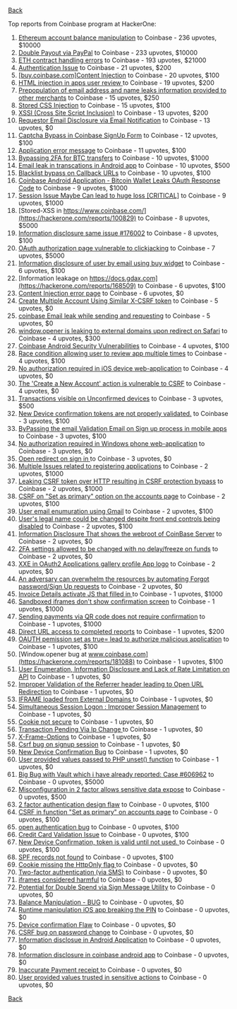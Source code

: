 [Back](../README.md)

Top reports from Coinbase program at HackerOne:

1. [Ethereum account balance manipulation](https://hackerone.com/reports/300748) to Coinbase - 236 upvotes, $10000
2. [Double Payout via PayPal](https://hackerone.com/reports/307239) to Coinbase - 233 upvotes, $10000
3. [ETH contract handling errors](https://hackerone.com/reports/328526) to Coinbase - 193 upvotes, $21000
4. [Authentication Issue](https://hackerone.com/reports/176979) to Coinbase - 21 upvotes, $200
5. [[buy.coinbase.com]Content Injection](https://hackerone.com/reports/218680) to Coinbase - 20 upvotes, $100
6. [HTML injection in apps user review ](https://hackerone.com/reports/104543) to Coinbase - 19 upvotes, $200
7. [Prepopulation of email address and name leaks information provided to other merchants](https://hackerone.com/reports/316290) to Coinbase - 15 upvotes, $250
8. [Stored CSS Injection](https://hackerone.com/reports/315865) to Coinbase - 15 upvotes, $100
9. [XSSI (Cross Site Script Inclusion)](https://hackerone.com/reports/118631) to Coinbase - 13 upvotes, $200
10. [Requestor Email Disclosure via Email Notification](https://hackerone.com/reports/202361) to Coinbase - 13 upvotes, $0
11. [Captcha Bypass in Coinbase SignUp Form](https://hackerone.com/reports/246801) to Coinbase - 12 upvotes, $100
12. [Application error message](https://hackerone.com/reports/147577) to Coinbase - 11 upvotes, $100
13. [Bypassing 2FA for BTC transfers](https://hackerone.com/reports/10554) to Coinbase - 10 upvotes, $1000
14. [Email leak in transcations in Android app](https://hackerone.com/reports/126376) to Coinbase - 10 upvotes, $500
15. [Blacklist bypass on Callback URLs](https://hackerone.com/reports/53004) to Coinbase - 10 upvotes, $100
16. [Coinbase Android Application - Bitcoin Wallet Leaks OAuth Response Code](https://hackerone.com/reports/5314) to Coinbase - 9 upvotes, $1000
17. [Session Issue Maybe Can lead to huge loss [CRITICAL]](https://hackerone.com/reports/112496) to Coinbase - 9 upvotes, $1000
18. [Stored-XSS in https://www.coinbase.com/](https://hackerone.com/reports/100829) to Coinbase - 8 upvotes, $5000
19. [Information disclosure same issue #176002](https://hackerone.com/reports/248599) to Coinbase - 8 upvotes, $100
20. [OAuth authorization page vulnerable to clickjacking](https://hackerone.com/reports/65825) to Coinbase - 7 upvotes, $5000
21. [Information disclosure of user by email using buy widget](https://hackerone.com/reports/176002) to Coinbase - 6 upvotes, $100
22. [Information leakage on https://docs.gdax.com](https://hackerone.com/reports/168509) to Coinbase - 6 upvotes, $100
23. [Content Injection error page](https://hackerone.com/reports/148952) to Coinbase - 6 upvotes, $0
24. [Create Multiple Account Using Similar X-CSRF token](https://hackerone.com/reports/155726) to Coinbase - 5 upvotes, $0
25. [coinbase Email leak while sending and requesting](https://hackerone.com/reports/168289) to Coinbase - 5 upvotes, $0
26. [window.opener is leaking to external domains upon redirect on Safari](https://hackerone.com/reports/160498) to Coinbase - 4 upvotes, $300
27. [Coinbase Android Security Vulnerabilities](https://hackerone.com/reports/5786) to Coinbase - 4 upvotes, $100
28. [Race condition allowing user to review app multiple times](https://hackerone.com/reports/106360) to Coinbase - 4 upvotes, $100
29. [No authorization required in iOS device web-application](https://hackerone.com/reports/148538) to Coinbase - 4 upvotes, $0
30. [The 'Create a New Account' action is vulnerable to CSRF](https://hackerone.com/reports/109810) to Coinbase - 4 upvotes, $0
31. [Transactions visible on Unconfirmed devices](https://hackerone.com/reports/100186) to Coinbase - 3 upvotes, $500
32. [New Device confirmation tokens are not properly validated.](https://hackerone.com/reports/30238) to Coinbase - 3 upvotes, $100
33. [ByPassing the email Validation Email on Sign up process in mobile apps](https://hackerone.com/reports/57764) to Coinbase - 3 upvotes, $100
34. [No authorization required in Windows phone web-application](https://hackerone.com/reports/148537) to Coinbase - 3 upvotes, $0
35. [Open redirect on sign in ](https://hackerone.com/reports/231760) to Coinbase - 3 upvotes, $0
36. [Multiple Issues related to registering applications](https://hackerone.com/reports/5933) to Coinbase - 2 upvotes, $1000
37. [Leaking CSRF token over HTTP resulting in CSRF protection bypass](https://hackerone.com/reports/15412) to Coinbase - 2 upvotes, $1000
38. [CSRF on "Set as primary" option on the accounts page](https://hackerone.com/reports/10563) to Coinbase - 2 upvotes, $100
39. [User email enumuration using Gmail](https://hackerone.com/reports/90308) to Coinbase - 2 upvotes, $100
40. [User's legal name could be changed despite front end controls being disabled](https://hackerone.com/reports/131192) to Coinbase - 2 upvotes, $100
41. [Information Disclosure That shows the webroot of CoinBase Server](https://hackerone.com/reports/5073) to Coinbase - 2 upvotes, $0
42. [2FA settings allowed to be changed with no delay/freeze on funds](https://hackerone.com/reports/16696) to Coinbase - 2 upvotes, $0
43. [XXE in OAuth2 Applications gallery profile App logo](https://hackerone.com/reports/104620) to Coinbase - 2 upvotes, $0
44. [An adversary can overwhelm the resources by automating Forgot password/Sign Up requests](https://hackerone.com/reports/119605) to Coinbase - 2 upvotes, $0
45. [Invoice Details activate JS that filled in ](https://hackerone.com/reports/21034) to Coinbase - 1 upvotes, $1000
46. [Sandboxed iframes don't show confirmation screen](https://hackerone.com/reports/54733) to Coinbase - 1 upvotes, $1000
47. [Sending payments via QR code does not require confirmation](https://hackerone.com/reports/126784) to Coinbase - 1 upvotes, $1000
48. [Direct URL access to completed reports](https://hackerone.com/reports/109815) to Coinbase - 1 upvotes, $200
49. [OAUTH pemission set as true= lead to authorize malicious application](https://hackerone.com/reports/87561) to Coinbase - 1 upvotes, $100
50. [Window.opener bug at www.coinbase.com](https://hackerone.com/reports/181088) to Coinbase - 1 upvotes, $100
51. [User Enumeration, Information Disclosure and Lack of Rate Limitation on API](https://hackerone.com/reports/5200) to Coinbase - 1 upvotes, $0
52. [Improper Validation of the Referrer header leading to Open URL Redirection](https://hackerone.com/reports/5199) to Coinbase - 1 upvotes, $0
53. [IFRAME loaded from External Domains  ](https://hackerone.com/reports/5205) to Coinbase - 1 upvotes, $0
54. [Simultaneous Session Logon : Improper Session Management](https://hackerone.com/reports/11722) to Coinbase - 1 upvotes, $0
55. [Cookie not secure](https://hackerone.com/reports/140742) to Coinbase - 1 upvotes, $0
56. [Transaction Pending Via  Ip Change ](https://hackerone.com/reports/143541) to Coinbase - 1 upvotes, $0
57. [X-Frame-Options](https://hackerone.com/reports/237071) to Coinbase - 1 upvotes, $0
58. [Csrf bug on signup session](https://hackerone.com/reports/230428) to Coinbase - 1 upvotes, $0
59. [New Device Confirmation Bug](https://hackerone.com/reports/266288) to Coinbase - 1 upvotes, $0
60. [User provided values passed to PHP unset() function](https://hackerone.com/reports/292500) to Coinbase - 1 upvotes, $0
61. [Big Bug with Vault which i have already reported: Case #606962](https://hackerone.com/reports/65084) to Coinbase - 0 upvotes, $5000
62. [Misconfiguration in 2 factor allows sensitive data expose](https://hackerone.com/reports/119129) to Coinbase - 0 upvotes, $500
63. [2 factor authentication design flaw](https://hackerone.com/reports/7369) to Coinbase - 0 upvotes, $100
64. [CSRF in function "Set as primary" on  accounts page](https://hackerone.com/reports/10829) to Coinbase - 0 upvotes, $100
65. [open authentication bug](https://hackerone.com/reports/48065) to Coinbase - 0 upvotes, $100
66. [Credit Card Validation Issue](https://hackerone.com/reports/29234) to Coinbase - 0 upvotes, $100
67. [New Device Confirmation, token is valid until not used. ](https://hackerone.com/reports/36594) to Coinbase - 0 upvotes, $100
68. [SPF records not found](https://hackerone.com/reports/92740) to Coinbase - 0 upvotes, $100
69. [ Cookie missing the HttpOnly flag  ](https://hackerone.com/reports/5204) to Coinbase - 0 upvotes, $0
70. [Two-factor authentication (via SMS)](https://hackerone.com/reports/66223) to Coinbase - 0 upvotes, $0
71. [iframes considered harmful](https://hackerone.com/reports/55827) to Coinbase - 0 upvotes, $0
72. [Potential for Double Spend via Sign Message Utility](https://hackerone.com/reports/106315) to Coinbase - 0 upvotes, $0
73. [Balance Manipulation - BUG](https://hackerone.com/reports/94925) to Coinbase - 0 upvotes, $0
74. [Runtime manipulation iOS app breaking the PIN](https://hackerone.com/reports/80512) to Coinbase - 0 upvotes, $0
75. [Device confirmation Flaw](https://hackerone.com/reports/254869) to Coinbase - 0 upvotes, $0
76. [CSRF bug on password change](https://hackerone.com/reports/230436) to Coinbase - 0 upvotes, $0
77. [Information disclosue in Android Application](https://hackerone.com/reports/201855) to Coinbase - 0 upvotes, $0
78. [ Information disclosure in coinbase android app](https://hackerone.com/reports/192197) to Coinbase - 0 upvotes, $0
79. [Inaccurate Payment receipt ](https://hackerone.com/reports/121417) to Coinbase - 0 upvotes, $0
80. [User provided values trusted in sensitive actions](https://hackerone.com/reports/327867) to Coinbase - 0 upvotes, $0


[Back](../README.md)